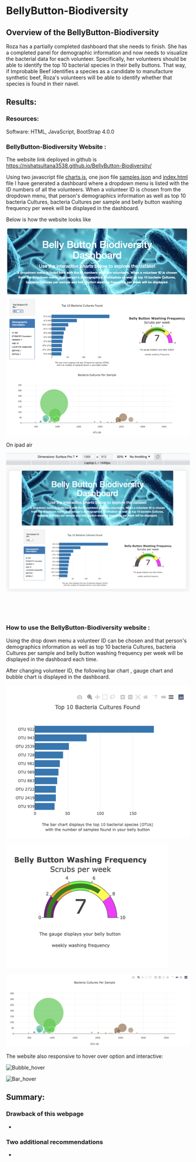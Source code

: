# BellyButton-Biodiversity


## Overview of the BellyButton-Biodiversity
Roza has a partially completed dashboard that she needs to finish. She has a completed panel for demographic information and now needs to visualize the bacterial data for each volunteer. Specifically, her volunteers should be able to identify the top 10 bacterial species in their belly buttons. That way, if Improbable Beef identifies a species as a candidate to manufacture synthetic beef, Roza's volunteers will be able to identify whether that species is found in their navel.



## Results: 

### Resources:

Software: HTML, JavaScript, BootStrap 4.0.0

### BellyButton-Biodiversity Website : 
The website link deployed in github is https://nishatsultana3538.github.io/BellyButton-Biodiversity/


Using two javascript file [charts.js](), one json file [samples.json]() and [index.html]() file I have generated a dashboard where a dropdown menu is listed  with the ID numbers of all the volunteers. When a volunteer ID is chosen from the dropdown menu, that person's demographics information as well as top 10 bacteria Cultures, bacteria Cultures per sample and belly button washing frequency per week will be displayed in the dashboard.

Below is how the website looks like

![BellyButton-Biodiversity](https://github.com/NishatSultana3538/BellyButton-Biodiversity/blob/main/image/website.png)

On ipad air

![ipad_air](https://github.com/NishatSultana3538/BellyButton-Biodiversity/blob/main/image/mobileResponsive.png)



 ![]() 


![]() 




###  How to use the BellyButton-Biodiversity website :

Using the drop down menu a volunteer ID can be chosen and  that person's demographics information as well as top 10 bacteria Cultures, bacteria Cultures per sample and belly button washing frequency per week will be displayed in the dashboard each time.

After changing  volunteer ID, the following bar chart , gauge chart and bubble chart is displayed in the dashboard.


![Bar](https://github.com/NishatSultana3538/BellyButton-Biodiversity/blob/main/image/Bar.png)

![Gauge](https://github.com/NishatSultana3538/BellyButton-Biodiversity/blob/main/image/gauge%20.png)


![Bubble](https://github.com/NishatSultana3538/BellyButton-Biodiversity/blob/main/image/bubble.png)

The website also responsive to hover over option and interactive:

![Bubble_hover]()


![Bar_hover]()



## Summary:

### Drawback of this webpage 
*
### Two additional recommendations

* 









